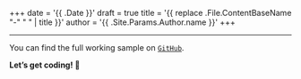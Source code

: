 +++
date = '{{ .Date }}'
draft = true
title = '{{ replace .File.ContentBaseName "-" " " | title }}'
author = '{{ .Site.Params.Author.name }}'
+++


---

You can find the full working sample on [`GitHub`](https://github.com/rahul-konduru/blog-samples/).

**Let’s get coding! 🚀**